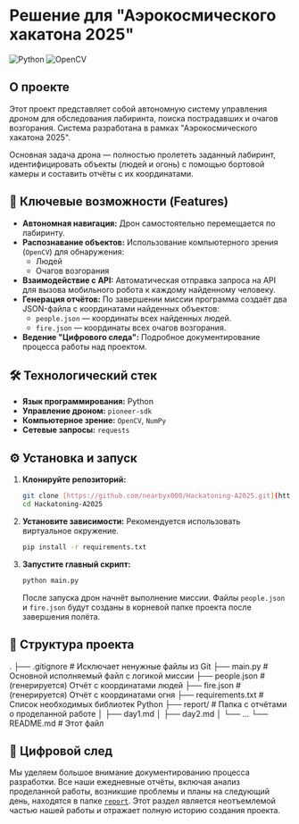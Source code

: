 # **Решение для "Аэрокосмического хакатона 2025"**

![Python](https://img.shields.io/badge/python-3.9%2B-blue.svg)
![OpenCV](https://img.shields.io/badge/OpenCV-4.5-green.svg)

## **О проекте**

Этот проект представляет собой автономную систему управления дроном для обследования лабиринта, поиска пострадавших и очагов возгорания. Система разработана в рамках "Аэрокосмического хакатона 2025".

Основная задача дрона — полностью пролететь заданный лабиринт, идентифицировать объекты (людей и огонь) с помощью бортовой камеры и составить отчёты с их координатами.

## **🚀 Ключевые возможности (Features)**

* **Автономная навигация:** Дрон самостоятельно перемещается по лабиринту.
* **Распознавание объектов:** Использование компьютерного зрения (`OpenCV`) для обнаружения:
    * Людей
    * Очагов возгорания
* **Взаимодействие с API:** Автоматическая отправка запроса на API для вызова мобильного робота к каждому найденному человеку.
* **Генерация отчётов:** По завершении миссии программа создаёт два JSON-файла с координатами найденных объектов:
    * `people.json` — координаты всех найденных людей.
    * `fire.json` — координаты всех очагов возгорания.
* **Ведение "Цифрового следа":** Подробное документирование процесса работы над проектом.

## **🛠️ Технологический стек**

* **Язык программирования:** Python
* **Управление дроном:** `pioneer-sdk`
* **Компьютерное зрение:** `OpenCV`, `NumPy`
* **Сетевые запросы:** `requests`

## **⚙️ Установка и запуск**

1.  **Клонируйте репозиторий:**
    ```bash
    git clone [https://github.com/nearbyx000/Hackatoning-A2025.git](https://github.com/nearbyx000/Hackatoning-A2025.git)
    cd Hackatoning-A2025
    ```

2.  **Установите зависимости:**
    Рекомендуется использовать виртуальное окружение.
    ```bash
    pip install -r requirements.txt
    ```

3.  **Запустите главный скрипт:**
    ```bash
    python main.py
    ```
    После запуска дрон начнёт выполнение миссии. Файлы `people.json` и `fire.json` будут созданы в корневой папке проекта после завершения полёта.

## **📁 Структура проекта**
.
├── .gitignore          # Исключает ненужные файлы из Git
├── main.py             # Основной исполняемый файл с логикой миссии
├── people.json         # (генерируется) Отчёт с координатами людей
├── fire.json           # (генерируется) Отчёт с координатами огня
├── requirements.txt    # Список необходимых библиотек Python
├── report/             # Папка с отчётами о проделанной работе
│   ├── day1.md
│   ├── day2.md
│   └── ...
└── README.md           # Этот файл
## **📝 Цифровой след**

Мы уделяем большое внимание документированию процесса разработки. Все наши ежедневные отчёты, включая анализ проделанной работы, возникшие проблемы и планы на следующий день, находятся в папке [`report`](./report/). Этот раздел является неотъемлемой частью нашей работы и отражает полную историю создания проекта.
